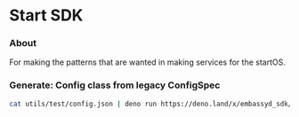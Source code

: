# Start SDK

### About

For making the patterns that are wanted in making services for the startOS.

### Generate: Config class from legacy ConfigSpec

```sh
cat utils/test/config.json | deno run https://deno.land/x/embassyd_sdk/scripts/oldSpecToBuilder.ts "../../mod" |deno fmt -  > utils/test/output.ts
```
